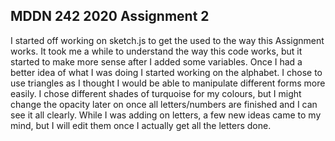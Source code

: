 ## MDDN 242 2020 Assignment 2




I started off working on sketch.js to get the used to the way this Assignment works. It took me a while to understand the way this code works, but it started to make more sense after I added some variables. Once I had a better idea of what I was doing I started working on the alphabet. I chose to use triangles as I thought I would be able to manipulate different forms more easily. I chose different shades of turquoise for my colours, but I might change the opacity later on once all letters/numbers are finished and I can see it all clearly. While I was adding on letters, a few new ideas came to my mind, but I will edit them once I actually get all the letters done. 

